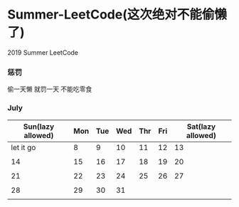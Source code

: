 # Summer-LeetCode(这次绝对不能偷懒了)
2019 Summer LeetCode

### 惩罚
偷一天懒
就罚一天
不能吃零食

### July

| Sun(lazy allowed) | Mon | Tue | Wed | Thr | Fri | Sat(lazy allowed) |
|-------------------|-----|-----|-----|-----|-----|-------------------|
|     let it go     |  8  |  9  |  10 |  11 |  12 |        13         |
|                   |     |     |     |     |     |                   |
|         14        |  15 |  16 |  17 |  18 |  19 |        20         |
|                   |     |     |     |     |     |                   |
|         21        |  22 |  23 |  24 |  25 |  26 |        27         |
|                   |     |     |     |     |     |                   |
|         28        |  29 |  30 |  31 |     |     |                   |
|                   |     |     |     |     |     |                   |
